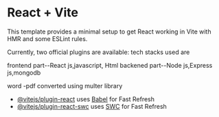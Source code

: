 # React + Vite

This template provides a minimal setup to get React working in Vite with HMR and some ESLint rules.

Currently, two official plugins are available:
tech stacks used are

frontend part--React js,javascript, Html
backened part--Node js,Express js,mongodb

word -pdf converted using multer library

- [@vitejs/plugin-react](https://github.com/vitejs/vite-plugin-react/blob/main/packages/plugin-react/README.md) uses [Babel](https://babeljs.io/) for Fast Refresh
- [@vitejs/plugin-react-swc](https://github.com/vitejs/vite-plugin-react-swc) uses [SWC](https://swc.rs/) for Fast Refresh

